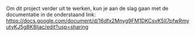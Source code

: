 Om dit project verder uit te werken, kun je aan de slag gaan met de documentatie in de onderstaand link:
https://docs.google.com/document/d/16dfx2Mnyg9FM1DKCsvK5II7pfwRmyutyKJ5g8K8Ijac/edit?usp=sharing
